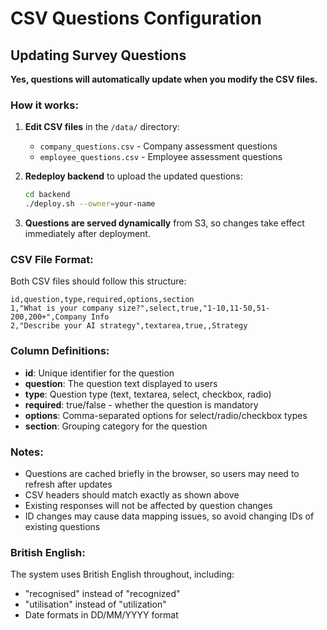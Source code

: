 # CSV Questions Configuration

## Updating Survey Questions

**Yes, questions will automatically update when you modify the CSV files.**

### How it works:

1. **Edit CSV files** in the `/data/` directory:
   - `company_questions.csv` - Company assessment questions
   - `employee_questions.csv` - Employee assessment questions

2. **Redeploy backend** to upload the updated questions:
   ```bash
   cd backend
   ./deploy.sh --owner=your-name
   ```

3. **Questions are served dynamically** from S3, so changes take effect immediately after deployment.

### CSV File Format:

Both CSV files should follow this structure:
```csv
id,question,type,required,options,section
1,"What is your company size?",select,true,"1-10,11-50,51-200,200+",Company Info
2,"Describe your AI strategy",textarea,true,,Strategy
```

### Column Definitions:
- **id**: Unique identifier for the question
- **question**: The question text displayed to users  
- **type**: Question type (text, textarea, select, checkbox, radio)
- **required**: true/false - whether the question is mandatory
- **options**: Comma-separated options for select/radio/checkbox types
- **section**: Grouping category for the question

### Notes:
- Questions are cached briefly in the browser, so users may need to refresh after updates
- CSV headers should match exactly as shown above
- Existing responses will not be affected by question changes
- ID changes may cause data mapping issues, so avoid changing IDs of existing questions

### British English:
The system uses British English throughout, including:
- "recognised" instead of "recognized"
- "utilisation" instead of "utilization" 
- Date formats in DD/MM/YYYY format
